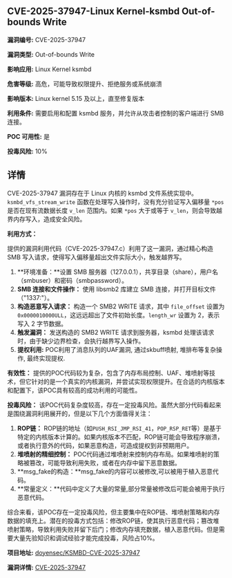## CVE-2025-37947-Linux Kernel-ksmbd Out-of-bounds Write

**漏洞编号:** CVE-2025-37947

**漏洞类型:** Out-of-bounds Write

**影响应用:** Linux Kernel ksmbd

**危害等级:** 高危，可能导致权限提升、拒绝服务或系统崩溃

**影响版本:** Linux kernel 5.15 及以上，直至修复版本

**利用条件:** 需要启用和配置 ksmbd 服务，并允许从攻击者控制的客户端进行 SMB 连接。

**POC 可用性:** 是

**投毒风险:** 10%

## 详情

CVE-2025-37947 漏洞存在于 Linux 内核的 ksmbd 文件系统实现中。`ksmbd_vfs_stream_write` 函数在处理写入操作时，没有充分验证写入偏移量 `*pos` 是否在现有流数据长度 `v_len` 范围内。如果 `*pos` 大于或等于 `v_len`，则会导致越界内存写入，造成安全风险。

**利用方式：**

提供的漏洞利用代码（CVE-2025-37947.c）利用了这一漏洞，通过精心构造 SMB 写入请求，使得写入偏移量超出文件实际大小，触发越界写。

1.  **环境准备：**设置 SMB 服务器（127.0.0.1），共享目录（share），用户名（smbuser）和密码（smbpassword）。
2.  **SMB 连接和文件操作：** 使用 libsmb2 库建立 SMB 连接，并打开目标文件（"1337:"）。
3.  **构造恶意写入请求：** 构造一个 SMB2 WRITE 请求，其中 `file_offset` 设置为 `0x0000010000ULL`，这远远超出了文件初始长度。`length_wr` 设置为 2，表示写入 2 字节数据。
4.  **触发漏洞：** 发送构造的 SMB2 WRITE 请求到服务器，ksmbd 处理该请求时，由于缺少边界检查，会执行越界写入操作。
5.  **提权利用:** POC利用了消息队列的UAF漏洞, 通过skbuff喷射, 堆排布等复杂操作, 最终实现提权.

**有效性：**
提供的POC代码较为复杂，包含了内存布局控制、UAF、堆喷射等技术，但它针对的是一个真实的内核漏洞，并尝试实现权限提升。在合适的内核版本和配置下，该POC具有较高的成功利用的可能性。

**投毒风险：**
该POC代码复杂度较高，存在一定投毒风险。虽然大部分代码看起来是围绕漏洞利用展开的，但是以下几个方面值得关注：

1.  **ROP链：**  ROP链的地址（如`PUSH_RSI_JMP_RSI_41`，`POP_RSP_RET`等）是基于特定的内核版本计算的。如果内核版本不匹配，ROP链可能会导致程序崩溃，或者执行意外的代码，如果恶意构造，可造成提权到非预期用户。
2.  **堆喷射的精细控制：**  POC代码通过堆喷射来控制内存布局。如果堆喷射的策略被篡改，可能导致利用失败，或者在内存中留下恶意数据。
3.  **msg_fake的构造：**msg_fake的内容可以被修改,可以被用于植入恶意代码。
4.  **常量定义：**代码中定义了大量的常量,部分常量被修改后可能会被用于执行恶意代码。

综合来看，该POC存在一定投毒风险，但主要集中在ROP链、堆喷射策略和内存数据的填充上。潜在的投毒方式包括：修改ROP链，使其执行恶意代码；篡改堆喷射策略，导致利用失败并留下后门；修改内存填充数据，植入恶意代码。但是需要大量先验知识和调试经验才能完成投毒，风险占10%。

**项目地址:** [doyensec/KSMBD-CVE-2025-37947](https://github.com/doyensec/KSMBD-CVE-2025-37947)

**漏洞详情:** [CVE-2025-37947](https://nvd.nist.gov/vuln/detail/CVE-2025-37947)